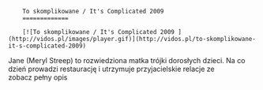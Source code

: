 
        To skomplikowane / It's Complicated 2009 
        =============
        
        [![To skomplikowane / It's Complicated 2009 ](http://vidos.pl/images/player.gif)](http://vidos.pl/to-skomplikowane-it-s-complicated-2009)
        
        
 Jane (Meryl Streep) to rozwiedziona matka trójki dorosłych dzieci. Na co dzień prowadzi restaurację i utrzymuje przyjacielskie relacje ze zobacz pełny opis
    